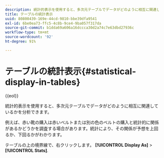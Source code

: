 ```yaml
---
description: 統計的表示を使用すると、多次元テーブルでデータがどのように相互に関連しているかを分析できます。
title: テーブルの統計表示
uuid: 80800439-169e-44cd-9810-bbe39dfa9541
exl-id: 6be0ea73-ffc5-4c8b-9ce4-9ba057f317da
source-git-commit: b1dda69a606a16dccca30d2a74c7e63dbd27936c
workflow-type: tm+mt
source-wordcount: '92'
ht-degree: 91%

---
```


# テーブルの統計表示{#statistical-display-in-tables}

{{eol}}

統計的表示を使用すると、多次元テーブルでデータがどのように相互に関連しているかを分析できます。

例えば、赤い靴の購入は赤いベルトまたは別の色のベルトの購入と統計的に関係があるかどうかを調査する場合があります。統計により、その関係が予想を上回るか、下回るかがわかります。

テーブルの上の境界線で、右クリックします。 **[!UICONTROL Display As]** > **[!UICONTROL Stats]**.
